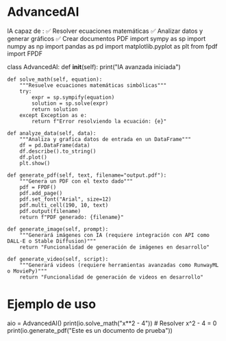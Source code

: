 # AdvancedAI
IA capaz de : ✅ Resolver ecuaciones matemáticas ✅ Analizar datos y generar gráficos ✅ Crear documentos PDF
import sympy as sp
import numpy as np
import pandas as pd
import matplotlib.pyplot as plt
from fpdf import FPDF

class AdvancedAI:
    def __init__(self):
        print("IA avanzada iniciada")
    
    def solve_math(self, equation):
        """Resuelve ecuaciones matemáticas simbólicas"""
        try:
            expr = sp.sympify(equation)
            solution = sp.solve(expr)
            return solution
        except Exception as e:
            return f"Error resolviendo la ecuación: {e}"
    
    def analyze_data(self, data):
        """Analiza y grafica datos de entrada en un DataFrame"""
        df = pd.DataFrame(data)
        df.describe().to_string()
        df.plot()
        plt.show()
    
    def generate_pdf(self, text, filename="output.pdf"):
        """Genera un PDF con el texto dado"""
        pdf = FPDF()
        pdf.add_page()
        pdf.set_font("Arial", size=12)
        pdf.multi_cell(190, 10, text)
        pdf.output(filename)
        return f"PDF generado: {filename}"
    
    def generate_image(self, prompt):
        """Generará imágenes con IA (requiere integración con API como DALL·E o Stable Diffusion)"""
        return "Funcionalidad de generación de imágenes en desarrollo"
    
    def generate_video(self, script):
        """Generará videos (requiere herramientas avanzadas como RunwayML o MoviePy)"""
        return "Funcionalidad de generación de videos en desarrollo"

# Ejemplo de uso
aio = AdvancedAI()
print(io.solve_math("x**2 - 4"))  # Resolver x^2 - 4 = 0
print(io.generate_pdf("Este es un documento de prueba"))
